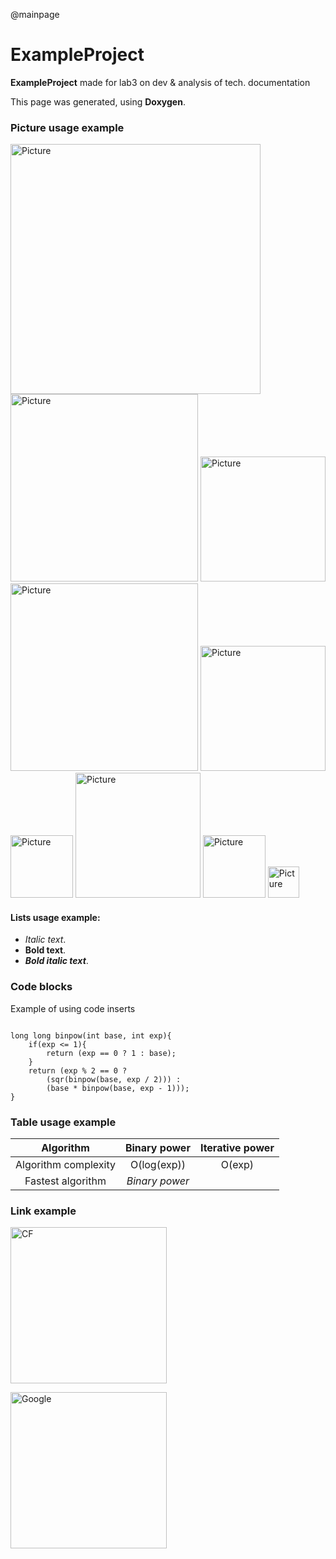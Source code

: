 @mainpage
# ExampleProject

**ExampleProject** made for lab3 on dev & analysis of tech. documentation

This page was generated, using __Doxygen__.

### Picture usage example #

<img src="../assets/pic.png" alt="Picture" width="400"/>
<img src="../assets/pic.png" alt="Picture" width="300"/>
<img src="../assets/pic.png" alt="Picture" width="200"/>

<img src="../assets/pic.png" alt="Picture" width="300"/>
<img src="../assets/pic.png" alt="Picture" width="200"/>
<img src="../assets/pic.png" alt="Picture" width="100"/>

<img src="../assets/pic.png" alt="Picture" width="200"/>
<img src="../assets/pic.png" alt="Picture" width="100"/>
<img src="../assets/pic.png" alt="Picture" width="50"/>


#### Lists usage example: #
- _Italic text_.
- __Bold text__.
- ___Bold italic text___.

### Code blocks #

Example of using code inserts

~~~{.cpp}

long long binpow(int base, int exp){
    if(exp <= 1){
        return (exp == 0 ? 1 : base);
    }
    return (exp % 2 == 0 ?
        (sqr(binpow(base, exp / 2))) :
        (base * binpow(base, exp - 1)));
}

~~~

### Table usage example #
Algorithm | Binary power | Iterative power |
:-: | :-: | :-: |
Algorithm complexity | O(log(exp)) | O(exp) |
Fastest algorithm | _Binary power_ ||

### Link example #

[<img src="https://codeforces.org/s/75755/images/codeforces-logo-with-telegram.png" alt="CF" width="250"/>](https://codeforces.com)

[<img src="https://www.google.ru/images/branding/googlelogo/2x/googlelogo_color_160x56dp.png" alt="Google" width="250"/>](https://google.com)
